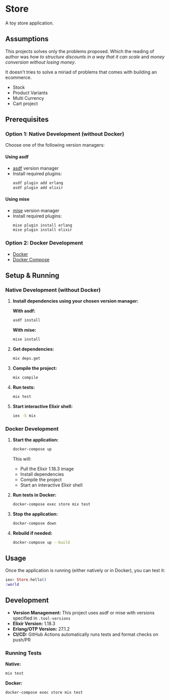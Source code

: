 # Store

A toy store application.

## Assumptions

This projects solves only the problems proposed. Which the reading of author was *how to structure discounts in a way that it can scale* and *money conversion without losing money*.

It doesn't tries to solve a miriad of problems that comes with building an ecommerce.

- Stock
- Product Variants
- Multi Currency
- Cart project

## Prerequisites

### Option 1: Native Development (without Docker)

Choose one of the following version managers:

#### Using asdf
- [asdf](https://asdf-vm.com/) version manager
- Install required plugins:
  ```bash
  asdf plugin add erlang
  asdf plugin add elixir
  ```

#### Using mise
- [mise](https://mise.jdx.dev/) version manager
- Install required plugins:
  ```bash
  mise plugin install erlang
  mise plugin install elixir
  ```

### Option 2: Docker Development

- [Docker](https://docs.docker.com/get-docker/)
- [Docker Compose](https://docs.docker.com/compose/install/)

## Setup & Running

### Native Development (without Docker)

1. **Install dependencies using your chosen version manager:**

   **With asdf:**
   ```bash
   asdf install
   ```

   **With mise:**
   ```bash
   mise install
   ```

2. **Get dependencies:**
   ```bash
   mix deps.get
   ```

3. **Compile the project:**
   ```bash
   mix compile
   ```

4. **Run tests:**
   ```bash
   mix test
   ```

5. **Start interactive Elixir shell:**
   ```bash
   iex -S mix
   ```

### Docker Development

1. **Start the application:**
   ```bash
   docker-compose up
   ```
   This will:
   - Pull the Elixir 1.18.3 image
   - Install dependencies
   - Compile the project
   - Start an interactive Elixir shell

2. **Run tests in Docker:**
   ```bash
   docker-compose exec store mix test
   ```

3. **Stop the application:**
   ```bash
   docker-compose down
   ```

4. **Rebuild if needed:**
   ```bash
   docker-compose up --build
   ```

## Usage

Once the application is running (either natively or in Docker), you can test it:

```elixir
iex> Store.hello()
:world
```

## Development

- **Version Management:** This project uses asdf or mise with versions specified in `.tool-versions`
- **Elixir Version:** 1.18.3
- **Erlang/OTP Version:** 27.1.2
- **CI/CD:** GitHub Actions automatically runs tests and format checks on push/PR

### Running Tests

**Native:**
```bash
mix test
```

**Docker:**
```bash
docker-compose exec store mix test
```
